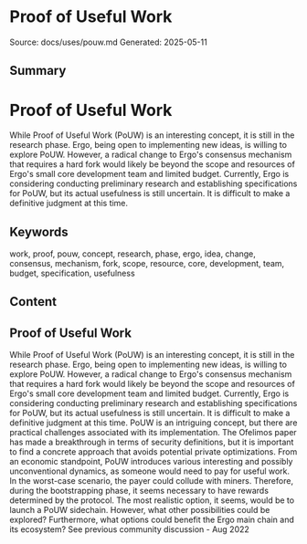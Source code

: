 # Proof of Useful Work
Source: docs/uses/pouw.md
Generated: 2025-05-11

## Summary
# Proof of Useful Work

While Proof of Useful Work (PoUW) is an interesting concept, it is still in the research phase. Ergo, being open to implementing new ideas, is willing to explore PoUW. However, a radical change to Ergo's consensus mechanism that requires a hard fork would likely be beyond the scope and resources of Ergo's small core development team and limited budget. Currently, Ergo is considering conducting preliminary research and establishing specifications for PoUW, but its actual usefulness is still uncertain. It is difficult to make a definitive judgment at this time.

## Keywords
work, proof, pouw, concept, research, phase, ergo, idea, change, consensus, mechanism, fork, scope, resource, core, development, team, budget, specification, usefulness

## Content
## Proof of Useful Work
While Proof of Useful Work (PoUW) is an interesting concept, it is still in the research phase. Ergo, being open to implementing new ideas, is willing to explore PoUW. However, a radical change to Ergo's consensus mechanism that requires a hard fork would likely be beyond the scope and resources of Ergo's small core development team and limited budget.
Currently, Ergo is considering conducting preliminary research and establishing specifications for PoUW, but its actual usefulness is still uncertain. It is difficult to make a definitive judgment at this time.
PoUW is an intriguing concept, but there are practical challenges associated with its implementation. The Ofelimos paper has made a breakthrough in terms of security definitions, but it is important to find a concrete approach that avoids potential private optimizations.
From an economic standpoint, PoUW introduces various interesting and possibly unconventional dynamics, as someone would need to pay for useful work. In the worst-case scenario, the payer could collude with miners.
Therefore, during the bootstrapping phase, it seems necessary to have rewards determined by the protocol.
The most realistic option, it seems, would be to launch a PoUW sidechain. However, what other possibilities could be explored? Furthermore, what options could benefit the Ergo main chain and its ecosystem?
See previous community discussion - Aug 2022
